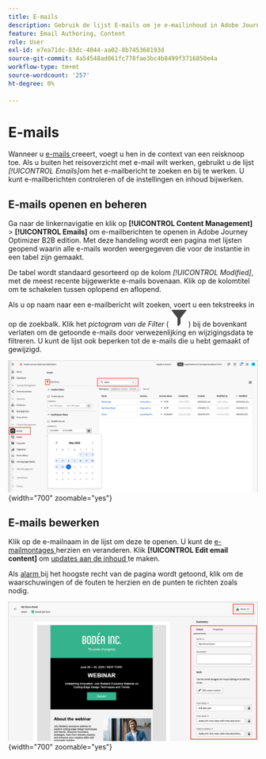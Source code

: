 ```yaml
---
title: E-mails
description: Gebruik de lijst E-mails om je e-mailinhoud in Adobe Journey Optimizer B2B edition te beheren. U kunt e-mails tijdens uw reizen gemakkelijk beoordelen en bijwerken.
feature: Email Authoring, Content
role: User
exl-id: e7ea71dc-83dc-4044-aa02-8b745368193d
source-git-commit: 4a54548ad061fc778fae3bc4b8499f3716850e4a
workflow-type: tm+mt
source-wordcount: '257'
ht-degree: 0%

---
```


# E-mails

Wanneer u [ e-mails ](./add-email.md) creeert, voegt u hen in de context van een reisknoop toe. Als u buiten het reisoverzicht met e-mail wilt werken, gebruikt u de lijst _[!UICONTROL Emails]_&#x200B;om het e-mailbericht te zoeken en bij te werken. U kunt e-mailberichten controleren of de instellingen en inhoud bijwerken.

## E-mails openen en beheren

Ga naar de linkernavigatie en klik op **[!UICONTROL Content Management]** > **[!UICONTROL Emails]** om e-mailberichten te openen in Adobe Journey Optimizer B2B edition. Met deze handeling wordt een pagina met lijsten geopend waarin alle e-mails worden weergegeven die voor de instantie in een tabel zijn gemaakt.

De tabel wordt standaard gesorteerd op de kolom _[!UICONTROL Modified]_, met de meest recente bijgewerkte e-mails bovenaan. Klik op de kolomtitel om te schakelen tussen oplopend en aflopend.

Als u op naam naar een e-mailbericht wilt zoeken, voert u een tekstreeks in op de zoekbalk. Klik het _pictogram van de Filter_ ( ![ pictogram van de Filter ](../assets/do-not-localize/icon-filter.svg)) bij de bovenkant verlaten om de getoonde e-mails door verwezenlijking en wijzigingsdata te filtreren. U kunt de lijst ook beperken tot de e-mails die u hebt gemaakt of gewijzigd.

![ heb toegang tot de bibliotheek en de filter van e-mailmalplaatjes door naam en data ](./assets/emails-list-filtered.png){width="700" zoomable="yes"}

## E-mails bewerken

Klik op de e-mailnaam in de lijst om deze te openen. U kunt de [ e-mailmontages ](./add-email.md#define-the-email-settings) herzien en veranderen. Klik **[!UICONTROL Edit email content]** om [ updates aan de inhoud ](./email-authoring.md) te maken.

Als [ alarm ](./add-email.md#check-alerts) bij het hoogste recht van de pagina wordt getoond, klik om de waarschuwingen of de fouten te herzien en de punten te richten zoals nodig.

![ open e-mail om updates te maken ](./assets/email-open-update.png){width="700" zoomable="yes"}
